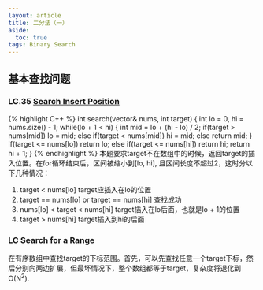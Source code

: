 ```yaml
---
layout: article
title: 二分法（一）
aside:
  toc: true
tags: Binary Search
---
```

<!-- more !-->
## 基本查找问题
### LC.35 [Search Insert Position](https://leetcode.com/problems/search-insert-position/)
{% highlight C++ %}
int search(vector<int>& nums, int target) {
    int lo = 0, hi = nums.size() - 1;
    while(lo + 1 < hi)
    {
        int mid = lo + (hi - lo) / 2;
        if(target > nums[mid]) lo = mid;
        else if(target < nums[mid]) hi = mid;
        else return mid;
    }
    if(target <= nums[lo]) return lo;
    else if(target <= nums[hi]) return hi;
    return hi + 1;
}
{% endhighlight %}
本题要求target不在数组中的时候，返回target的插入位置。在for循环结束后，区间被缩小到[lo, hi], 且区间长度不超过2，这时分以下几种情况：

1. target < nums[lo]  target应插入在lo的位置
2. target == nums[lo] or target == nums[hi] 查找成功
3. nums[lo] < target < nums[hi] target插入在lo后面，也就是lo + 1的位置
4. target > nums[hi] target插入到hi的后面

### LC Search for a Range
在有序数组中查找target的下标范围。首先，可以先查找任意一个target下标，然后分别向两边扩展，但最坏情况下，整个数组都等于target，复杂度将退化到O(N<sup>2</sup>). 

